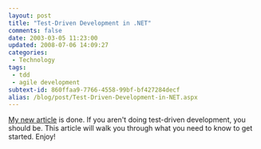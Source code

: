 ```yaml
---
layout: post
title: "Test-Driven Development in .NET"
comments: false
date: 2003-03-05 11:23:00
updated: 2008-07-06 14:09:27
categories:
 - Technology
tags:
 - tdd
 - agile development
subtext-id: 860ffaa9-7766-4558-99bf-bf427284decf
alias: /blog/post/Test-Driven-Development-in-NET.aspx
---
```



[My new article](/articles/1171.aspx) is done. If you aren't doing test-driven development, you should be. This article will walk you through what you need to know to get started. Enjoy! 

